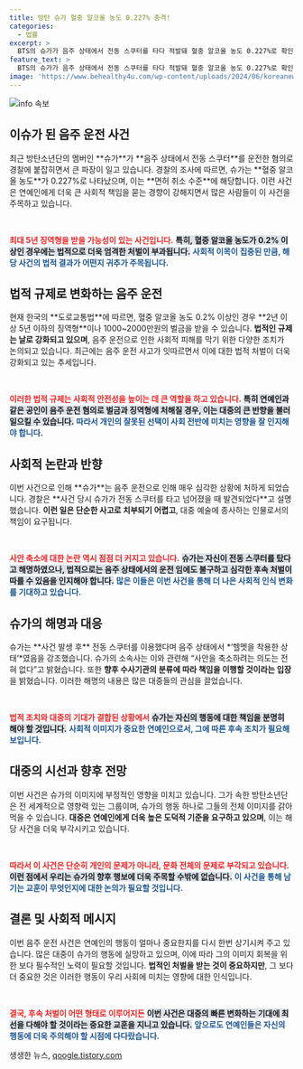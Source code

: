 ```yaml
---
title: 방탄 슈가 혈중 알코올 농도 0.227% 충격!
categories:
  - 법률
excerpt: >
  BTS의 슈가가 음주 상태에서 전동 스쿠터를 타다 적발돼 혈중 알코올 농도 0.227%로 확인됐다. 최대 5년 징역형에 처해질 수 있는 이번 사건, 과연 어떻게 전개될까? 클릭해서 자세히 알아보세요!
feature_text: >
  BTS의 슈가가 음주 상태에서 전동 스쿠터를 타다 적발돼 혈중 알코올 농도 0.227%로 확인됐다. 최대 5년 징역형에 처해질 수 있는 이번 사건, 과연 어떻게 전개될까? 클릭해서 자세히 알아보세요!
image: 'https://www.behealthy4u.com/wp-content/uploads/2024/06/koreanews.jpg'
---
```


<p><img src="https://www.behealthy4u.com/wp-content/uploads/2024/06/koreanews.jpg" alt="info 속보" /></p>

<h2 data-ke-size="size26">이슈가 된 음주 운전 사건</h2>

<p data-ke-size="size16">최근 방탄소년단의 멤버인 **슈가**가 **음주 상태에서 전동 스쿠터**를 운전한 혐의로 경찰에 붙잡히면서 큰 파장이 일고 있습니다. 경찰의 조사에 따르면, 슈가는 **혈중 알코올 농도**가 0.227%로 나타났으며, 이는 **면허 취소 수준**에 해당합니다. 이런 사건은 연예인에게 더욱 큰 사회적 책임을 묻는 경향이 강해지면서 많은 사람들이 이 사건을 주목하고 있습니다.</p>

<p data-ke-size="size16">&nbsp;</p>

<p><b><span style="color: #ee2323;">최대 5년 징역형을 받을 가능성이 있는 사건입니다.</span></b> <b><span style="background-color: #21538527;">특히, 혈중 알코올 농도가 0.2% 이상인 경우에는 법적으로 더욱 엄격한 처벌이 부과됩니다.</span></b> <b><span style="color: #1a5490;">사회적 이목이 집중된 만큼, 해당 사건의 법적 결과가 어떤지 귀추가 주목됩니다.</span></b></p>

<h2 data-ke-size="size26">법적 규제로 변화하는 음주 운전</h2>

<p data-ke-size="size16">현재 한국의 **도로교통법**에 따르면, 혈중 알코올 농도 0.2% 이상인 경우 **2년 이상 5년 이하의 징역형**이나 1000~2000만원의 벌금을 받을 수 있습니다. <b>법적인 규제는 날로 강화되고 있으며</b>, 음주 운전으로 인한 사회적 피해를 막기 위한 다양한 조치가 논의되고 있습니다. 최근에는 음주 운전 사고가 잇따르면서 이에 대한 법적 처벌이 더욱 강화되고 있는 추세입니다.</p>

<p data-ke-size="size16">&nbsp;</p>

<p><b><span style="color: #ee2323;">이러한 법적 규제는 사회적 안전성을 높이는 데 큰 역할을 하고 있습니다.</span></b> <b><span style="background-color: #21538527;">특히 연예인과 같은 공인이 음주 운전 혐의로 벌금과 징역형에 처해질 경우, 이는 대중의 큰 반향을 불러일으킬 수 있습니다.</span></b> <b><span style="color: #1a5490;">따라서 개인의 잘못된 선택이 사회 전반에 미치는 영향을 잘 인지해야 합니다.</span></b></p>

<h2 data-ke-size="size26">사회적 논란과 반향</h2>

<p data-ke-size="size16">이번 사건으로 인해 **슈가**는 음주 운전으로 인해 매우 심각한 상황에 처하게 되었습니다. 경찰은 **사건 당시 슈가가 전동 스쿠터를 타고 넘어졌을 때 발견되었다**고 설명했습니다. <b>이런 일은 단순한 사고로 치부되기 어렵고</b>, 대중 예술에 종사하는 인물로서의 책임이 요구됩니다.</p>

<p data-ke-size="size16">&nbsp;</p>

<p><b><span style="color: #ee2323;">사안 축소에 대한 논란 역시 점점 더 커지고 있습니다.</span></b> <b><span style="background-color: #21538527;">슈가는 자신이 전동 스쿠터를 탔다고 해명하였으나, 법적으로는 음주 상태에서의 운전 임에도 불구하고 심각한 후속 처벌이 따를 수 있음을 인지해야 합니다.</span></b> <b><span style="color: #1a5490;">많은 이들은 이번 사건을 통해 더 나은 사회적 인식 변화를 기대하고 있습니다.</span></b></p>

<h2 data-ke-size="size26">슈가의 해명과 대응</h2>

<p data-ke-size="size16">슈가는 **사건 발생 후** 전동 스쿠터를 이용했다며 음주 상태에서 *‘헬멧을 착용한 상태’*였음을 강조했습니다. 슈가의 소속사는 이와 관련해 “사안을 축소하려는 의도는 전혀 없다”고 밝혔습니다. 또한 <b>향후 수사기관의 분류에 따라 책임을 이행할 것이라는 입장</b>을 밝혔습니다. 이러한 해명의 내용은 많은 대중들의 관심을 끌었습니다.</p>

<p data-ke-size="size16">&nbsp;</p>

<p><b><span style="color: #ee2323;">법적 조치와 대중의 기대가 결합된 상황에서</span></b> <b><span style="background-color: #21538527;">슈가는 자신의 행동에 대한 책임을 분명히 해야 할 것입니다.</span></b> <b><span style="color: #1a5490;">사회적 이미지가 중요한 연예인으로서, 그에 따른 후속 조치가 필요해 보입니다.</span></b></p>

<h2 data-ke-size="size26">대중의 시선과 향후 전망</h2>

<p data-ke-size="size16">이번 사건은 슈가의 이미지에 부정적인 영향을 미치고 있습니다. 그가 속한 방탄소년단은 전 세계적으로 영향력 있는 그룹이며, 슈가의 행동 하나로 그들의 전체 이미지를 갉아먹을 수 있습니다. <b>대중은 연예인에게 더욱 높은 도덕적 기준을 요구하고 있으며</b>, 이는 해당 사건을 더욱 부각시키고 있습니다.</p>

<p data-ke-size="size16">&nbsp;</p>

<p><b><span style="color: #ee2323;">따라서 이 사건은 단순히 개인의 문제가 아니라, 문화 전체의 문제로 부각되고 있습니다.</span></b> <b><span style="background-color: #21538527;">이런 점에서 우리는 슈가의 향후 행보에 더욱 주목할 수밖에 없습니다.</span></b> <b><span style="color: #1a5490;">이 사건을 통해 남기는 교훈이 무엇인지에 대한 논의가 필요할 것입니다.</span></b></p>

<h2 data-ke-size="size26">결론 및 사회적 메시지</h2>

<p data-ke-size="size16">이번 음주 운전 사건은 연예인의 행동이 얼마나 중요한지를 다시 한번 상기시켜 주고 있습니다. 많은 대중이 슈가의 행동에 실망하고 있으며, 이에 따라 그의 이미지 회복을 위한 보다 필수적인 노력이 필요할 것입니다. <b>법적인 처벌을 받는 것이 중요하지만</b>, 그 보다 더 중요한 것은 이러한 행동이 우리 사회에 미치는 영향에 대한 인식입니다.</p>

<p data-ke-size="size16">&nbsp;</p>

<p><b><span style="color: #ee2323;">결국, 후속 처벌이 어떤 형태로 이루어지든</span></b> <b><span style="background-color: #21538527;">이번 사건은 대중의 빠른 변화하는 기대에 최선을 다해야 할 것이라는 중요한 교훈을 지니고 있습니다.</span></b> <b><span style="color: #1a5490;">앞으로도 연예인들은 자신의 행동에 더욱 주의해야 할 시점에 다다랐습니다.</span></b></p>
생생한 뉴스, <a href="https://qoogle.tistory.com" rel="dofollow">qoogle.tistory.com</a>


